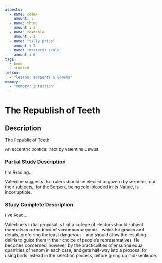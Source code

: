 ```yaml
---
aspects: 
  - name: codex
    amount: 1
  - name: thing
    amount : 1
  - name: readable
    amount : 1
  - name: "tally price"
    amount : 3
  - name: "mystery: scale"
    amount : 6
tags:
  - book
  - studied
lesson:
  - "lesson: serpents & venoms"
memory:
  - "memory: intuition"
---
```


# The Republish of Teeth

## Description
The Republic of Teeth

An eccentric political tract by Valentine Dewulf.
### Partial Study Description
I'm Reading...

Valentine suggests that rulers should be elected to govern by serpents, not their subjects, 'for the Serpent, being cold-blooded in its Nature, is incorruptible.'
### Study Complete Description
I've Read...

Valentine's initial proposal is that a college of electors should subject themselves to the bites of venomous serpents - which he grades and details, preferring the least dangerous - and should allow the resulting deliria to guide them in their choice of people's representatives. He becomes concerned, however, by the practicalities of ensuring equal quantities of venom in each case, and gets half-way into a proposal for using birds instead in the selection process, before giving up mid-sentence.